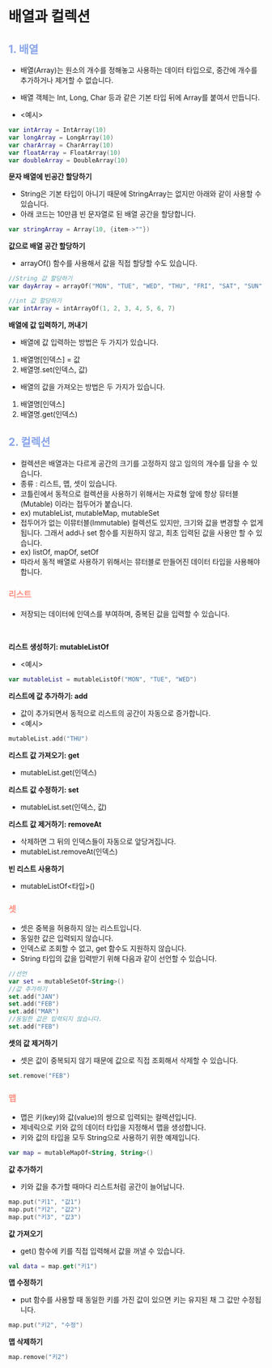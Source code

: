 # 배열과 컬렉션

## **<span style="color:#89a5ea">1. 배열</span>**

- 배열(Array)는 원소의 개수를 정해놓고 사용하는 데이터 타입으로, 중간에 개수를 추가하거나 제거할 수 없습니다.
- 배열 객체는 Int, Long, Char 등과 같은 기본 타입 뒤에 Array를 붙여서 만듭니다.

- <예시>

```kotlin
var intArray = IntArray(10)
var longArray = LongArray(10)
var charArray = CharArray(10)
var floatArray = FloatArray(10)
var doubleArray = DoubleArray(10)
```

**문자 배열에 빈공간 할당하기**

- String은 기본 타입이 아니기 때문에 StringArray는 없지만 아래와 같이 사용할 수 있습니다.
- 아래 코드는 10만큼 빈 문자열로 된 배열 공간을 할당합니다.

```kotlin
var stringArray = Array(10, {item->""})
```

**값으로 배열 공간 할당하기**

- arrayOf() 함수를 사용해서 값을 직접 할당할 수도 있습니다.

```kotlin
//String 값 할당하기
var dayArray = arrayOf("MON", "TUE", "WED", "THU", "FRI", "SAT", "SUN")

//int 값 할당하기
var intArray = intArrayOf(1, 2, 3, 4, 5, 6, 7)
```

**배열에 값 입력하기, 꺼내기**

- 배열에 값 입력하는 방법은 두 가지가 있습니다.

1. 배열명[인덱스] = 값
2. 배열명.set(인덱스, 값)

- 배열의 값을 가져오는 방법은 두 가지가 있습니다.

1. 배열명[인덱스]
2. 배열명.get(인덱스)
   <br/>

## **<span style="color:#89a5ea">2. 컬렉션</span>**

- 컬렉션은 배열과는 다르게 공간의 크기를 고정하지 않고 임의의 개수를 담을 수 있습니다.
- 종류 : 리스트, 맵, 셋이 있습니다.
- 코틀린에서 동적으로 컬렉션을 사용하기 위해서는 자료형 앞에 항상 뮤터블(Mutable) 이라는 접두어가 붙습니다.
- ex) mutableList, mutableMap, mutableSet
- 접두어가 없는 이뮤터블(Immutable) 컬렉션도 있지만, 크기와 값을 변경할 수 없게 됩니다. 그래서 add나 set 함수를 지원하지 않고, 최초 입력된 값을 사용만 할 수 있습니다.
- ex) listOf, mapOf, setOf
- 따라서 동적 배열로 사용하기 위해서는 뮤터블로 만들어진 데이터 타입을 사용해야 합니다.

### **<span style="color:#ff8e7f">리스트</span>**

- 저장되는 데이터에 인덱스를 부여하며, 중복된 값을 입력할 수 있습니다.

<br/>

**리스트 생성하기: mutableListOf**

- <예시>

```kotlin
var mutableList = mutableListOf("MON", "TUE", "WED")
```

**리스트에 값 추가하기: add**

- 값이 추가되면서 동적으로 리스트의 공간이 자동으로 증가합니다.
- <예시>

```kotlin
mutableList.add("THU")
```

**리스트 값 가져오기: get**

- mutableList.get(인덱스)

**리스트 값 수정하기: set**

- mutableList.set(인덱스, 값)

**리스트 값 제거하기: removeAt**

- 삭제하면 그 뒤의 인덱스들이 자동으로 앞당겨집니다.
- mutableList.removeAt(인덱스)

**빈 리스트 사용하기**

- mutableListOf<타입>()

### **<span style="color:#ff8e7f">셋<span/>**

- 셋은 중복을 허용하지 않는 리스트입니다.
- 동일한 값은 입력되지 않습니다.
- 인덱스로 조회할 수 없고, get 함수도 지원하지 않습니다.
- String 타입의 값을 입력받기 위해 다음과 같이 선언할 수 있습니다.

```kotlin
//선언
var set = mutableSetOf<String>()
//값 추가하기
set.add("JAN")
set.add("FEB")
set.add("MAR")
//동일한 값은 입력되지 않습니다.
set.add("FEB")
```

**셋의 값 제거하기**

- 셋은 값이 중복되지 않기 때문에 값으로 직접 조회해서 삭제할 수 있습니다.

```kotlin
set.remove("FEB")
```

### **<span style="color:#ff8e7f">맵</span>**

- 맵은 키(key)와 값(value)의 쌍으로 입력되는 컬렉션입니다.
- 제네릭으로 키와 값의 데이터 타입을 지정해서 맵을 생성합니다.
- 키와 값의 타입을 모두 String으로 사용하기 위한 예제입니다.

```kotlin
var map = mutableMapOf<String, String>()
```

**값 추가하기**

- 키와 값을 추가할 때마다 리스트처럼 공간이 늘어납니다.

```kotlin
map.put("키1", "값1")
map.put("키2", "값2")
map.put("키3", "값3")
```

**값 가져오기**

- get() 함수에 키를 직접 입력해서 값을 꺼낼 수 있습니다.

```kotlin
val data = map.get("키1")
```

**맵 수정하기**

- put 함수를 사용할 때 동일한 키를 가진 값이 있으면 키는 유지된 채 그 값만 수정됩니다.

```kotlin
map.put("키2", "수정")
```

**맵 삭제하기**

```kotlin
map.remove("키2")
```
